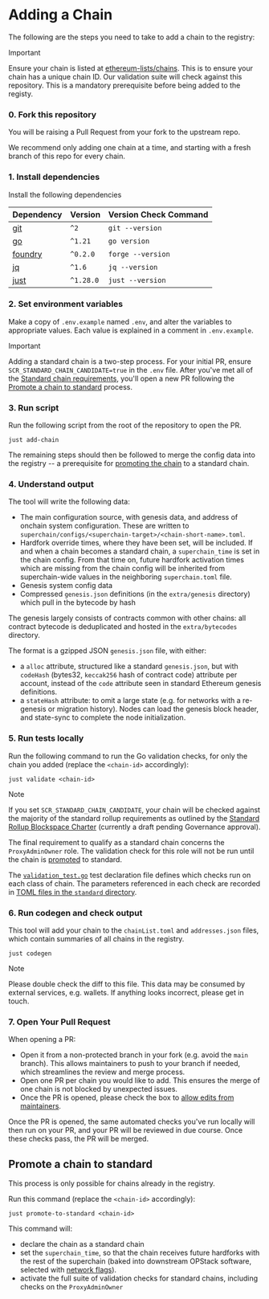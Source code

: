 # Adding a Chain

The following are the steps you need to take to add a chain to the registry:

> [!IMPORTANT]
> Ensure your chain is listed at [ethereum-lists/chains](https://github.com/ethereum-lists/chains).
> This is to ensure your chain has a unique chain ID. Our validation suite will
> check against this repository. This is a mandatory prerequisite before being
> added to the registy.

### 0. Fork this repository
You will be raising a Pull Request from your fork to the upstream repo.

We recommend only adding one chain at a time, and starting with a fresh branch of this repo for every chain. 

### 1. Install dependencies

Install the following dependencies

| Dependency                                                            | Version   | Version Check Command |
| --------------------------------------------------------------------- | --------- | --------------------- |
| [git](https://git-scm.com/)                                           | `^2`      | `git --version`       |
| [go](https://go.dev/)                                                 | `^1.21`   | `go version`          |
| [foundry](https://github.com/foundry-rs/foundry#installation)         | `^0.2.0`  | `forge --version`     |
| [jq](https://github.com/jqlang/jq)                                    | `^1.6`    | `jq --version`        |
| [just](https://github.com/casey/just?tab=readme-ov-file#installation) | `^1.28.0` | `just --version`      |

### 2. Set environment variables

Make a copy of `.env.example` named `.env`, and alter the variables to appropriate values. Each value is explained in a comment in `.env.example`.

> [!IMPORTANT]
> Adding a standard chain is a two-step process. For your initial PR, ensure
> `SCR_STANDARD_CHAIN_CANDIDATE=true` in the `.env` file. After you've met all
> of the [Standard chain requirements](./glossary.md), you'll open a new PR following the
> [Promote a chain to standard](#promote-a-chain-to-standard) process.

### 3. Run script

Run the following script from the root of the repository to open the PR.

```shell
just add-chain
```

The remaining steps should then be followed to merge the config data into the registry -- a prerequisite for [promoting the chain](#promote-a-chain-to-standard) to a standard chain.

### 4. Understand output
The tool will write the following data:
- The main configuration source, with genesis data, and address of onchain system configuration. These are written to `superchain/configs/<superchain-target>/<chain-short-name>.toml`.
- Hardfork override times, where they have been set, will be included. If and when a chain becomes a standard chain, a `superchain_time` is set in the chain config. From that time on, future hardfork activation times which are missing from the chain config will be inherited from superchain-wide values in the neighboring `superchain.toml` file.
- Genesis system config data
- Compressed `genesis.json` definitions (in the `extra/genesis` directory) which pull in the bytecode by hash

The genesis largely consists of contracts common with other chains:
all contract bytecode is deduplicated and hosted in the `extra/bytecodes` directory.

The format is a gzipped JSON `genesis.json` file, with either:
- a `alloc` attribute, structured like a standard `genesis.json`, but with `codeHash` (bytes32, `keccak256` hash of contract code) attribute per account, instead of the `code` attribute seen in standard Ethereum genesis definitions.
- a `stateHash` attribute: to omit a large state (e.g. for networks with a re-genesis or migration history). Nodes can load the genesis block header, and state-sync to complete the node initialization.

### 5. Run tests locally

Run the following command to run the Go validation checks, for only the chain you added (replace the `<chain-id>` accordingly):
```
just validate <chain-id>
```

> [!NOTE]
> If you set `SCR_STANDARD_CHAIN_CANDIDATE`, your chain will be checked against the majority of the standard rollup requirements as outlined by the [Standard Rollup Blockspace Charter](https://gov.optimism.io/t/season-6-draft-standard-rollup-charter/8135) (currently a draft pending Governance approval).
>
> The final requirement to qualify as a standard chain concerns the `ProxyAdminOwner` role. The validation check for this role  will not be run until the chain is [promoted](#promote-a-chain-to-standard) to standard.

The [`validation_test.go`](./validation/validation_test.go) test declaration file defines which checks run on each class of chain. The parameters referenced in each check are recorded in [TOML files in the `standard` directory](./validation/standard).

### 6. Run codegen and check output

This tool will add your chain to the `chainList.toml` and `addresses.json` files, which contain summaries of all chains in the registry.

```
just codegen
```

> [!NOTE]
> Please double check the diff to this file.
> This data may be consumed by external services, e.g. wallets.
> If anything looks incorrect, please get in touch.

### 7. Open Your Pull Request
When opening a PR:
- Open it from a non-protected branch in your fork (e.g. avoid the `main` branch). This allows maintainers to push to your branch if needed, which streamlines the review and merge process.
- Open one PR per chain you would like to add. This ensures the merge of one chain is not blocked by unexpected issues.
- Once the PR is opened, please check the box to [allow edits from maintainers](https://docs.github.com/en/pull-requests/collaborating-with-pull-requests/working-with-forks/allowing-changes-to-a-pull-request-branch-created-from-a-fork). 

Once the PR is opened, the same automated checks you've run locally will then run on your PR, and your PR will be reviewed in due course. Once these checks pass, the PR will be merged.


## Promote a chain to standard
This process is only possible for chains already in the registry.

Run this command (replace the `<chain-id>` accordingly):
```
just promote-to-standard <chain-id>
```

This command will:
* declare the chain as a standard chain
* set the `superchain_time`, so that the chain receives future hardforks with the rest of the superchain (baked into downstream OPStack software, selected with [network flags](https://docs.optimism.io/builders/node-operators/configuration/base-config#initialization-via-network-flags)).
* activate the full suite of validation checks for standard chains, including checks on the `ProxyAdminOwner`
